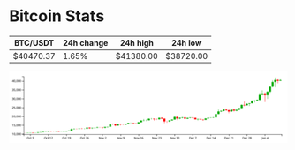 # Bitcoin Stats

BTC/USDT|24h change|24h high|24h low|
|---|---|---|---|
|$40470.37|1.65%|$41380.00|$38720.00|

<img src="./chart.svg">
